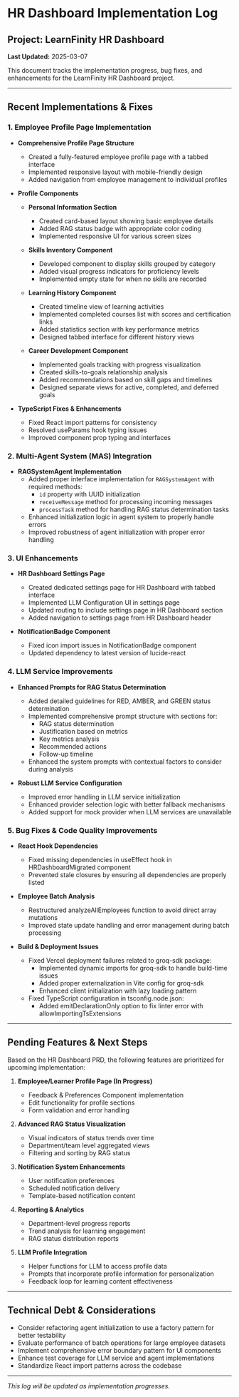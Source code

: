# HR Dashboard Implementation Log

## Project: LearnFinity HR Dashboard
**Last Updated:** 2025-03-07

This document tracks the implementation progress, bug fixes, and enhancements for the LearnFinity HR Dashboard project.

---

## Recent Implementations & Fixes

### 1. Employee Profile Page Implementation

- **Comprehensive Profile Page Structure**
  - Created a fully-featured employee profile page with a tabbed interface
  - Implemented responsive layout with mobile-friendly design
  - Added navigation from employee management to individual profiles

- **Profile Components**
  - **Personal Information Section**
    - Created card-based layout showing basic employee details
    - Added RAG status badge with appropriate color coding
    - Implemented responsive UI for various screen sizes
  
  - **Skills Inventory Component**
    - Developed component to display skills grouped by category
    - Added visual progress indicators for proficiency levels
    - Implemented empty state for when no skills are recorded
  
  - **Learning History Component**
    - Created timeline view of learning activities
    - Implemented completed courses list with scores and certification links
    - Added statistics section with key performance metrics
    - Designed tabbed interface for different history views
  
  - **Career Development Component**
    - Implemented goals tracking with progress visualization
    - Created skills-to-goals relationship analysis
    - Added recommendations based on skill gaps and timelines
    - Designed separate views for active, completed, and deferred goals

- **TypeScript Fixes & Enhancements**
  - Fixed React import patterns for consistency
  - Resolved useParams hook typing issues
  - Improved component prop typing and interfaces

### 2. Multi-Agent System (MAS) Integration

- **RAGSystemAgent Implementation**
  - Added proper interface implementation for `RAGSystemAgent` with required methods:
    - `id` property with UUID initialization
    - `receiveMessage` method for processing incoming messages
    - `processTask` method for handling RAG status determination tasks
  - Enhanced initialization logic in agent system to properly handle errors
  - Improved robustness of agent initialization with proper error handling

### 3. UI Enhancements

- **HR Dashboard Settings Page**
  - Created dedicated settings page for HR Dashboard with tabbed interface
  - Implemented LLM Configuration UI in settings page
  - Updated routing to include settings page in HR Dashboard section
  - Added navigation to settings page from HR Dashboard header

- **NotificationBadge Component**
  - Fixed icon import issues in NotificationBadge component
  - Updated dependency to latest version of lucide-react

### 4. LLM Service Improvements

- **Enhanced Prompts for RAG Status Determination**
  - Added detailed guidelines for RED, AMBER, and GREEN status determination
  - Implemented comprehensive prompt structure with sections for:
    - RAG status determination
    - Justification based on metrics
    - Key metrics analysis
    - Recommended actions
    - Follow-up timeline
  - Enhanced the system prompts with contextual factors to consider during analysis

- **Robust LLM Service Configuration**
  - Improved error handling in LLM service initialization
  - Enhanced provider selection logic with better fallback mechanisms
  - Added support for mock provider when LLM services are unavailable

### 5. Bug Fixes & Code Quality Improvements

- **React Hook Dependencies**
  - Fixed missing dependencies in useEffect hook in HRDashboardMigrated component
  - Prevented stale closures by ensuring all dependencies are properly listed

- **Employee Batch Analysis**
  - Restructured analyzeAllEmployees function to avoid direct array mutations
  - Improved state update handling and error management during batch processing

- **Build & Deployment Issues**
  - Fixed Vercel deployment failures related to groq-sdk package:
    - Implemented dynamic imports for groq-sdk to handle build-time issues
    - Added proper externalization in Vite config for groq-sdk
    - Enhanced client initialization with lazy loading pattern
  - Fixed TypeScript configuration in tsconfig.node.json:
    - Added emitDeclarationOnly option to fix linter error with allowImportingTsExtensions

---

## Pending Features & Next Steps

Based on the HR Dashboard PRD, the following features are prioritized for upcoming implementation:

1. **Employee/Learner Profile Page (In Progress)**
   - Feedback & Preferences Component implementation
   - Edit functionality for profile sections
   - Form validation and error handling

2. **Advanced RAG Status Visualization**
   - Visual indicators of status trends over time
   - Department/team level aggregated views
   - Filtering and sorting by RAG status

3. **Notification System Enhancements**
   - User notification preferences
   - Scheduled notification delivery
   - Template-based notification content

4. **Reporting & Analytics**
   - Department-level progress reports
   - Trend analysis for learning engagement
   - RAG status distribution reports

5. **LLM Profile Integration**
   - Helper functions for LLM to access profile data
   - Prompts that incorporate profile information for personalization
   - Feedback loop for learning content effectiveness

---

## Technical Debt & Considerations

- Consider refactoring agent initialization to use a factory pattern for better testability
- Evaluate performance of batch operations for large employee datasets
- Implement comprehensive error boundary pattern for UI components
- Enhance test coverage for LLM service and agent implementations
- Standardize React import patterns across the codebase

---

*This log will be updated as implementation progresses.* 
